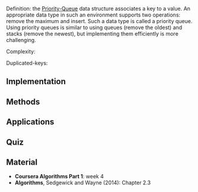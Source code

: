 
Definition: the [Priority-Queue](https://en.wikipedia.org/wiki/Priority_queue) data structure associates a key to a value. An appropriate data type in such an environment supports two operations: remove the maximum and insert. Such a data type is called a priority queue. Using priority
queues is similar to using queues (remove the oldest) and stacks (remove the newest), but implementing them efficiently is more challenging.

Complexity: 

Duplicated-keys: 

Implementation
--------------


Methods
--------


Applications
------------


Quiz
-----




Material
--------
- **Coursera Algorithms Part 1**: week 4
- **Algorithms**, Sedgewick and Wayne (2014): Chapter 2.3

